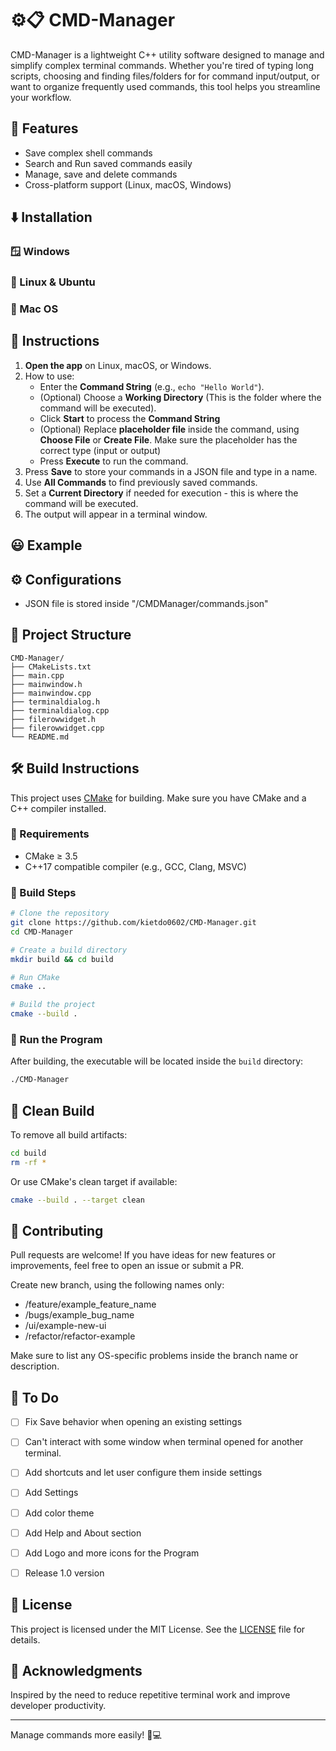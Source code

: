 # ⚙️📋 CMD-Manager

CMD-Manager is a lightweight C++ utility software designed to manage and simplify complex terminal commands. Whether you're tired of typing long scripts, choosing and finding files/folders for for command input/output,  or want to organize frequently used commands, this tool helps you streamline your workflow.

## 🚀 Features

- Save complex shell commands
- Search and Run saved commands easily
- Manage, save and delete commands
- Cross-platform support (Linux, macOS, Windows)

## ⬇️ Installation

### 🪟 Windows

### 🐧 Linux & Ubuntu

### 🍎 Mac OS


## 📘 Instructions
1. **Open the app** on Linux, macOS, or Windows.  
2. How to use:
   - Enter the **Command String** (e.g., `echo "Hello World"`).  
   - (Optional) Choose a **Working Directory** (This is the folder where the command will be executed).  
   - Click **Start** to process the **Command String**
   - (Optional) Replace **placeholder file** inside the command, using **Choose File** or **Create File**. Make sure the placeholder has the correct type (input or output)
   - Press **Execute** to run the command.
3. Press **Save** to store your commands in a JSON file and type in a name.
4. Use **All Commands** to find previously saved commands.
5. Set a **Current Directory** if needed for execution - this is where the command will be executed.  
6. The output will appear in a terminal window.


## 😃 Example


## ⚙️ Configurations
- JSON file is stored inside "/CMDManager/commands.json"


## 📁 Project Structure

```
CMD-Manager/
├── CMakeLists.txt
├── main.cpp
├── mainwindow.h
├── mainwindow.cpp
├── terminaldialog.h
├── terminaldialog.cpp
├── filerowwidget.h
├── filerowwidget.cpp
└── README.md
```


## 🛠️ Build Instructions

This project uses [CMake](https://cmake.org/) for building. Make sure you have CMake and a C++ compiler installed.

### 🔧 Requirements

- CMake ≥ 3.5
- C++17 compatible compiler (e.g., GCC, Clang, MSVC)

### 🧱 Build Steps

```bash
# Clone the repository
git clone https://github.com/kietdo0602/CMD-Manager.git
cd CMD-Manager

# Create a build directory
mkdir build && cd build

# Run CMake
cmake ..

# Build the project
cmake --build .
```

### 🧪 Run the Program

After building, the executable will be located inside the `build` directory:

```bash
./CMD-Manager
```

## 🧹 Clean Build

To remove all build artifacts:

```bash
cd build
rm -rf *
```

Or use CMake's clean target if available:

```bash
cmake --build . --target clean
```

## 🤝 Contributing

Pull requests are welcome! If you have ideas for new features or improvements, feel free to open an issue or submit a PR.

Create new branch, using the following names only:

- /feature/example_feature_name
- /bugs/example_bug_name
- /ui/example-new-ui
- /refactor/refactor-example

Make sure to list any OS-specific problems inside the branch name or description.


## 📝 To Do

- [ ] Fix Save behavior when opening an existing settings
- [ ] Can't interact with some window when terminal opened for another terminal.
- [ ] Add shortcuts and let user configure them inside settings
- [ ] Add Settings
- [ ] Add color theme
- [ ] Add Help and About section
- [ ] Add Logo and more icons for the Program
- [ ] Release 1.0 version


## 📄 License

This project is licensed under the MIT License. See the [LICENSE](LICENSE) file for details.

## 🙌 Acknowledgments

Inspired by the need to reduce repetitive terminal work and improve developer productivity.

---

Manage commands more easily! 🧠💻


